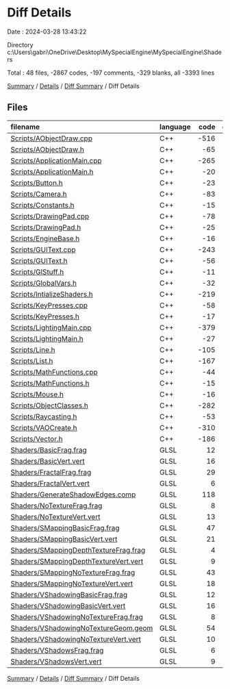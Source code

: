 # Diff Details

Date : 2024-03-28 13:43:22

Directory c:\\Users\\gabri\\OneDrive\\Desktop\\MySpecialEngine\\MySpecialEngine\\Shaders

Total : 48 files,  -2867 codes, -197 comments, -329 blanks, all -3393 lines

[Summary](results.md) / [Details](details.md) / [Diff Summary](diff.md) / Diff Details

## Files
| filename | language | code | comment | blank | total |
| :--- | :--- | ---: | ---: | ---: | ---: |
| [Scripts/AObjectDraw.cpp](/Scripts/AObjectDraw.cpp) | C++ | -516 | -102 | -68 | -686 |
| [Scripts/AObjectDraw.h](/Scripts/AObjectDraw.h) | C++ | -65 | -7 | -12 | -84 |
| [Scripts/ApplicationMain.cpp](/Scripts/ApplicationMain.cpp) | C++ | -265 | -11 | -33 | -309 |
| [Scripts/ApplicationMain.h](/Scripts/ApplicationMain.h) | C++ | -20 | 0 | -5 | -25 |
| [Scripts/Button.h](/Scripts/Button.h) | C++ | -23 | 0 | -5 | -28 |
| [Scripts/Camera.h](/Scripts/Camera.h) | C++ | -83 | 0 | -3 | -86 |
| [Scripts/Constants.h](/Scripts/Constants.h) | C++ | -15 | -3 | -3 | -21 |
| [Scripts/DrawingPad.cpp](/Scripts/DrawingPad.cpp) | C++ | -78 | -16 | -9 | -103 |
| [Scripts/DrawingPad.h](/Scripts/DrawingPad.h) | C++ | -25 | -3 | -6 | -34 |
| [Scripts/EngineBase.h](/Scripts/EngineBase.h) | C++ | -16 | 0 | -1 | -17 |
| [Scripts/GUIText.cpp](/Scripts/GUIText.cpp) | C++ | -243 | -10 | -50 | -303 |
| [Scripts/GUIText.h](/Scripts/GUIText.h) | C++ | -56 | 0 | -12 | -68 |
| [Scripts/GlStuff.h](/Scripts/GlStuff.h) | C++ | -11 | -3 | -2 | -16 |
| [Scripts/GlobalVars.h](/Scripts/GlobalVars.h) | C++ | -32 | -3 | -1 | -36 |
| [Scripts/IntializeShaders.h](/Scripts/IntializeShaders.h) | C++ | -219 | -3 | -22 | -244 |
| [Scripts/KeyPresses.cpp](/Scripts/KeyPresses.cpp) | C++ | -58 | -3 | -7 | -68 |
| [Scripts/KeyPresses.h](/Scripts/KeyPresses.h) | C++ | -17 | -3 | -4 | -24 |
| [Scripts/LightingMain.cpp](/Scripts/LightingMain.cpp) | C++ | -379 | -24 | -92 | -495 |
| [Scripts/LightingMain.h](/Scripts/LightingMain.h) | C++ | -27 | 0 | -9 | -36 |
| [Scripts/Line.h](/Scripts/Line.h) | C++ | -105 | 0 | -6 | -111 |
| [Scripts/List.h](/Scripts/List.h) | C++ | -167 | 0 | -4 | -171 |
| [Scripts/MathFunctions.cpp](/Scripts/MathFunctions.cpp) | C++ | -44 | 0 | -9 | -53 |
| [Scripts/MathFunctions.h](/Scripts/MathFunctions.h) | C++ | -15 | 0 | -2 | -17 |
| [Scripts/Mouse.h](/Scripts/Mouse.h) | C++ | -16 | 0 | -4 | -20 |
| [Scripts/ObjectClasses.h](/Scripts/ObjectClasses.h) | C++ | -282 | 0 | -27 | -309 |
| [Scripts/Raycasting.h](/Scripts/Raycasting.h) | C++ | -53 | 0 | -19 | -72 |
| [Scripts/VAOCreate.h](/Scripts/VAOCreate.h) | C++ | -310 | -6 | -11 | -327 |
| [Scripts/Vector.h](/Scripts/Vector.h) | C++ | -186 | 0 | -12 | -198 |
| [Shaders/BasicFrag.frag](/Shaders/BasicFrag.frag) | GLSL | 12 | 0 | 5 | 17 |
| [Shaders/BasicVert.vert](/Shaders/BasicVert.vert) | GLSL | 16 | 0 | 4 | 20 |
| [Shaders/FractalFrag.frag](/Shaders/FractalFrag.frag) | GLSL | 29 | 0 | 11 | 40 |
| [Shaders/FractalVert.vert](/Shaders/FractalVert.vert) | GLSL | 6 | 0 | 1 | 7 |
| [Shaders/GenerateShadowEdges.comp](/Shaders/GenerateShadowEdges.comp) | GLSL | 118 | 0 | 17 | 135 |
| [Shaders/NoTextureFrag.frag](/Shaders/NoTextureFrag.frag) | GLSL | 8 | 0 | 3 | 11 |
| [Shaders/NoTextureVert.vert](/Shaders/NoTextureVert.vert) | GLSL | 13 | 0 | 4 | 17 |
| [Shaders/SMappingBasicFrag.frag](/Shaders/SMappingBasicFrag.frag) | GLSL | 47 | 0 | 11 | 58 |
| [Shaders/SMappingBasicVert.vert](/Shaders/SMappingBasicVert.vert) | GLSL | 21 | 0 | 5 | 26 |
| [Shaders/SMappingDepthTextureFrag.frag](/Shaders/SMappingDepthTextureFrag.frag) | GLSL | 4 | 0 | 2 | 6 |
| [Shaders/SMappingDepthTextureVert.vert](/Shaders/SMappingDepthTextureVert.vert) | GLSL | 9 | 0 | 2 | 11 |
| [Shaders/SMappingNoTextureFrag.frag](/Shaders/SMappingNoTextureFrag.frag) | GLSL | 43 | 0 | 11 | 54 |
| [Shaders/SMappingNoTextureVert.vert](/Shaders/SMappingNoTextureVert.vert) | GLSL | 18 | 0 | 5 | 23 |
| [Shaders/VShadowingBasicFrag.frag](/Shaders/VShadowingBasicFrag.frag) | GLSL | 12 | 0 | 5 | 17 |
| [Shaders/VShadowingBasicVert.vert](/Shaders/VShadowingBasicVert.vert) | GLSL | 16 | 0 | 4 | 20 |
| [Shaders/VShadowingNoTextureFrag.frag](/Shaders/VShadowingNoTextureFrag.frag) | GLSL | 8 | 0 | 3 | 11 |
| [Shaders/VShadowingNoTextureGeom.geom](/Shaders/VShadowingNoTextureGeom.geom) | GLSL | 54 | 0 | 8 | 62 |
| [Shaders/VShadowingNoTextureVert.vert](/Shaders/VShadowingNoTextureVert.vert) | GLSL | 10 | 0 | 3 | 13 |
| [Shaders/VShadowsFrag.frag](/Shaders/VShadowsFrag.frag) | GLSL | 6 | 0 | 2 | 8 |
| [Shaders/VShadowsVert.vert](/Shaders/VShadowsVert.vert) | GLSL | 9 | 0 | 3 | 12 |

[Summary](results.md) / [Details](details.md) / [Diff Summary](diff.md) / Diff Details